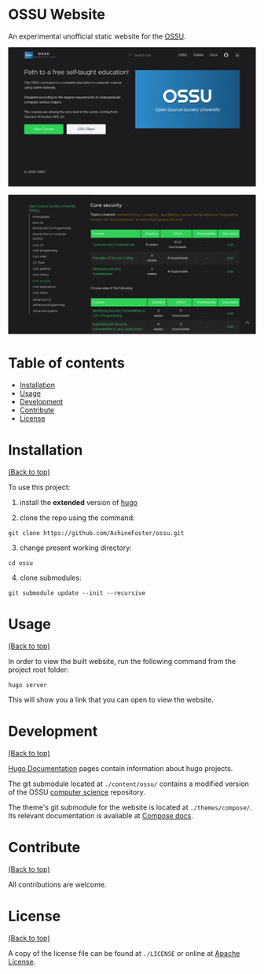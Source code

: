 # OSSU Website

An experimental unofficial static website for the [OSSU](https://github.com/ossu).

![Home Page](./static/images/web-screenshots/home.png)

![Course Page Table](./static/images/web-screenshots/courses.png)

# Table of contents

- [Installation](#installation)
- [Usage](#usage)
- [Development](#development)
- [Contribute](#contribute)
- [License](#license)

# Installation
[(Back to top)](#table-of-contents)

To use this project:

1. install the **extended** version of [hugo](https://gohugo.io/getting-started/installing/)

2. clone the repo using the command:

```
git clone https://github.com/AshineFoster/ossu.git
```

3. change present working directory:

```
cd ossu
```

4. clone submodules:

```
git submodule update --init --recursive
```

# Usage
[(Back to top)](#table-of-contents)

In order to view the built website, run the following command from the project root folder:

```
hugo server
```

This will show you a link that you can open to view the website.

# Development
[(Back to top)](#table-of-contents)

[Hugo Documentation](https://gohugo.io/documentation/) pages contain information about hugo projects.

The git submodule located at `./content/ossu/` contains a modified version of the OSSU 
[computer science](https://github.com/AshineFoster/computer-science) repository.

The theme's git submodule for the website is located at `./themes/compose/`. Its relevant
documentation is avaliable at [Compose docs](https://docs.neuralvibes.com/).

# Contribute
[(Back to top)](#table-of-contents)

All contributions are welcome.

# License
[(Back to top)](#table-of-contents)

A copy of the license file can be found at `./LICENSE` or online at [Apache License](http://www.apache.org/licenses/).
